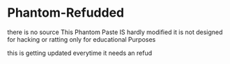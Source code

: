 # Phantom-Refudded
there is no source
This Phantom Paste IS hardly modified it is not designed for hacking or ratting only for educational Purposes

this is getting updated everytime it needs an refud
